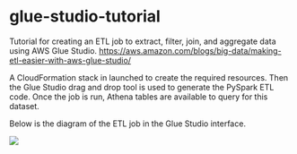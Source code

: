 # glue-studio-tutorial
Tutorial for creating an ETL job to extract, filter, join, and aggregate data using AWS Glue Studio. https://aws.amazon.com/blogs/big-data/making-etl-easier-with-aws-glue-studio/

A CloudFormation stack in launched to create the required resources. Then the Glue Studio drag and drop tool is used to generate the PySpark ETL code. Once the job is run, Athena tables are available to query for this dataset.

Below is the diagram of the ETL job in the Glue Studio interface.

![](https://user-images.githubusercontent.com/22268825/109463425-18e2fe80-7ab9-11eb-97a0-e24f2fa952c4.png?raw=true)
